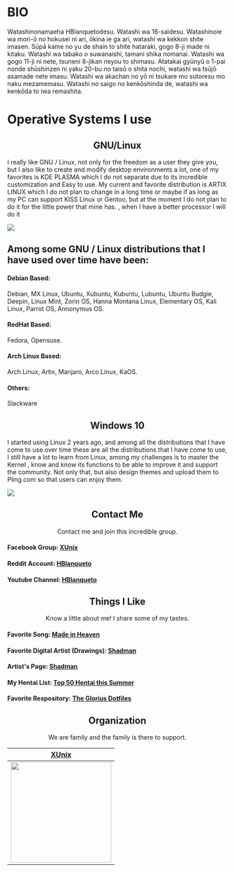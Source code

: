 
# BIO

Watashinonamaeha HBlanquetodesu. Watashi wa 16-saidesu. Watashinoie wa mori-ō no hokusei ni ari, ōkina ie ga ari, watashi wa kekkon shite imasen. Sūpā kame no yu de shain to shite hataraki, gogo 8-ji made ni kitaku. Watashi wa tabako o suwanaishi, tamani shika nomanai. Watashi wa gogo 11-ji ni nete, tsuneni 8-jikan neyou to shimasu. Atatakai gyūnyū o 1-pai nonde shūshinzen ni yaku 20-bu no taisō o shita nochi, watashi wa tsūjō asamade nete imasu. Watashi wa akachan no yō ni tsukare mo sutoresu mo naku mezamemasu. Watashi no saigo no kenkōshinda de, watashi wa kenkōda to iwa remashita.



# Operative Systems I use

<h2 align="center">GNU/Linux</h2>

   I really like GNU / Linux, not only for the freedom as a user they give you, but I also like to create and modify desktop environments a lot, one of my favorites is KDE PLASMA which I do not separate due to its incredible customization and Easy to use. My current and favorite distribution is ARTIX LINUX which I do not plan to change in a long time or maybe if as long as my PC can support KISS Linux or Gentoo, but at the moment I do not plan to do it for the little power that mine has. , when I have a better processor I will do it

</div>

<img src="https://github.com/Hblanqueto/HBlanqueto/blob/master/Images/f59eqznks3851%20(1).webp" align="center">

<br>

## Among some GNU / Linux distributions that I have used over time have been:

#### Debian Based:

Debian, MX Linux, Ubuntu, Xubuntu, Kubuntu, Lubuntu, Ubuntu Budgie, Deepin, Linux Mint, Zorin OS, Hanna Montana Linux, Elementary OS, Kali Linux, Parrot OS, Annonymus OS. 

#### RedHat Based: 
Fedora, Opensuse.

#### Arch Linux Based:
Arch Linux, Artix, Manjaro, Arco Linux, KaOS.

#### Others: 
Slackware
<h2 align="center">Windows 10</h2>

I started using Linux 2 years ago, and among all the distributions that I have come to use over time these are all the distributions that I have come to use, I still have a lot to learn from Linux, among my challenges is to master the Kernel , know and know its functions to be able to improve it and support the community. Not only that, but also design themes and upload them to Pling.com so that users can enjoy them.

</div>

<img src="https://github.com/Hblanqueto/HBlanqueto/blob/master/Images/2020-07-26%20(1).webp" align="center">

<br>

<h2 align="center">Contact Me</h2>
<p align="center">Contact me and join this incredible group.</p>

#### Facebook Group: <a href="https://www.facebook.com/groups/3401196263237743" target="_blank">**XUnix**</a>
#### Reddit Account: <a href="https://www.reddit.com/user/HBlanqueto" target="_blank">**HBlanqueto**</a>
#### Youtube Channel: <a href="https://www.youtube.com/channel/UC0YtVu6kMueGLIZbqnkBNkw?view_as=subscriber" target="_blank">**HBlanqueto**</a>    


<h2 align="center">Things I Like</h2>
<p align="center">Know a little about me! I share some of my tastes.</p>

#### Favorite Song:  <a href="https://www.youtube.com/watch?v=171skzi5BKc" target="_blank">**Made in Heaven**</a>
#### Favorite Digital Artist (Drawings): <a href="https://www.youtube.com/watch?v=WQRObrOqXho" target="_blank">**Shadman**</a>
#### Artist's Page: <a href="http://www.shadbase.com/" target="_blank">**Shadman**</a>
#### My Hentai List: <a href="https://www.youtube.com/watch?v=WQRObrOqXho" target="_blank">**Top 50 Hentai this Summer**</a>
#### Favorite Respository: <a href="https://github.com/manilarome/the-glorious-dotfiles">**The Glorius Dotfiles**</a>

<h2 align="center">Organization</h2>
<p align="center">We are family and the family is there to support.</p>

| <a href="http://slicklearn.xyz" target="_blank">**XUnix**</a> 
| :---: |
| <img align='center' src='https://avatars1.githubusercontent.com/u/68828079?s=400&u=a0e2d9b25f09f2925cfad2c92c76a0884a158d96&v=4' height='230px'> |
